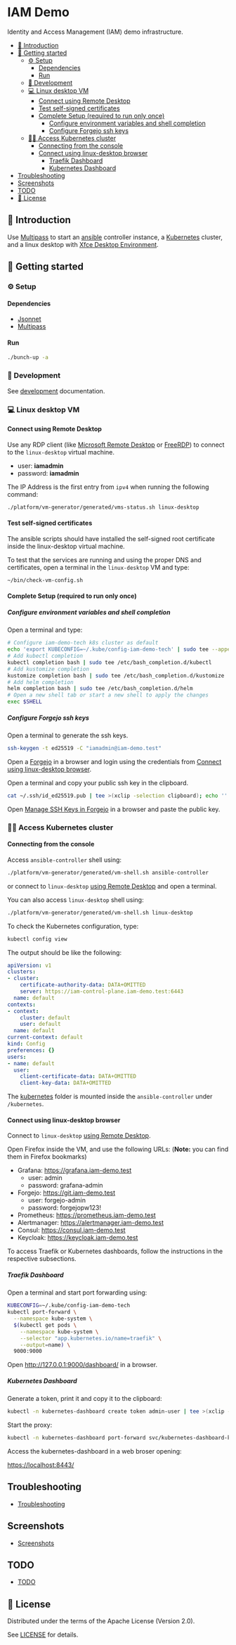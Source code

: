 # IAM Demo

Identity and Access Management (IAM) demo infrastructure.

- [📜 Introduction](#-introduction)
- [🐣 Getting started](#-getting-started)
  - [⚙️ Setup](#️-setup)
    - [Dependencies](#dependencies)
    - [Run](#run)
  - [🔧 Development](#-development)
  - [💻 Linux desktop VM](#-linux-desktop-vm)
    - [Connect using Remote Desktop](#connect-using-remote-desktop)
    - [Test self-signed certificates](#test-self-signed-certificates)
    - [Complete Setup (required to run only once)](#complete-setup-required-to-run-only-once)
      - [Configure environment variables and shell completion](#configure-environment-variables-and-shell-completion)
      - [Configure Forgejo ssh keys](#configure-forgejo-ssh-keys)
  - [🧑‍💻 Access Kubernetes cluster](#-access-kubernetes-cluster)
    - [Connecting from the console](#connecting-from-the-console)
    - [Connect using linux-desktop browser](#connect-using-linux-desktop-browser)
      - [Traefik Dashboard](#traefik-dashboard)
      - [Kubernetes Dashboard](#kubernetes-dashboard)
- [Troubleshooting](#troubleshooting)
- [Screenshots](#screenshots)
- [TODO](#todo)
- [📄 License](#-license)

## 📜 Introduction

Use [Multipass][multipass] to start an [ansible][ansible] controller
instance, a [Kubernetes][kubernetes] cluster, and a linux desktop with
[Xfce Desktop Environment][xfce].

## 🐣 Getting started

### ⚙️ Setup

#### Dependencies

- [Jsonnet][jsonnet]
- [Multipass][multipass]

#### Run

```sh
./bunch-up -a
```

### 🔧 Development

See [development](docs/development/) documentation.

### 💻 Linux desktop VM

#### Connect using Remote Desktop

Use any RDP client (like [Microsoft Remote Desktop][microsoft-remote-desktop]
or [FreeRDP][freerdp]) to connect to the `linux-desktop` virtual machine.

- user: **iamadmin**
- password: **iamadmin**

The IP Address is the first entry from `ipv4` when running the following command:

```sh
./platform/vm-generator/generated/vms-status.sh linux-desktop
```

#### Test self-signed certificates

The ansible scripts should have installed the self-signed root certificate
inside the linux-desktop virtual machine.

To test that the services are running and using the proper DNS and certificates,
open a terminal in the `linux-desktop` VM and type:

```sh
~/bin/check-vm-config.sh
```

#### Complete Setup (required to run only once)

##### Configure environment variables and shell completion

Open a terminal and type:

```sh
# Configure iam-demo-tech k8s cluster as default
echo 'export KUBECONFIG=~/.kube/config-iam-demo-tech' | sudo tee --append /etc/bash.bashrc
# Add kubectl completion
kubectl completion bash | sudo tee /etc/bash_completion.d/kubectl
# Add kustomize completion
kustomize completion bash | sudo tee /etc/bash_completion.d/kustomize
# Add helm completion
helm completion bash | sudo tee /etc/bash_completion.d/helm
# Open a new shell tab or start a new shell to apply the changes
exec $SHELL
```

##### Configure Forgejo ssh keys

Open a terminal to generate the ssh keys.

```sh
ssh-keygen -t ed25519 -C "iamadmin@iam-demo.test"
```

Open a [Forgejo](https://git.iam-demo.test) in a browser and login using the
credentials from [Connect using linux-desktop browser](#connect-using-linux-desktop-browser).

Open a terminal and copy your public ssh key in the clipboard.

```sh
cat ~/.ssh/id_ed25519.pub | tee >(xclip -selection clipboard); echo ''
```

Open [Manage SSH Keys in Forgejo](https://git.iam-demo.test/user/settings/keys)
in a browser and paste the public key.

### 🧑‍💻 Access Kubernetes cluster

#### Connecting from the console

Access `ansible-controller` shell using:

```sh
./platform/vm-generator/generated/vm-shell.sh ansible-controller
```

or connect to `linux-desktop` [using Remote Desktop](#connect-using-remote-desktop)
and open a terminal.

You can also access `linux-desktop` shell using:

```sh
./platform/vm-generator/generated/vm-shell.sh linux-desktop
```

To check the Kubernetes configuration, type:

```sh
kubectl config view
```

The output should be like the following:

```yaml
apiVersion: v1
clusters:
- cluster:
    certificate-authority-data: DATA+OMITTED
    server: https://iam-control-plane.iam-demo.test:6443
  name: default
contexts:
- context:
    cluster: default
    user: default
  name: default
current-context: default
kind: Config
preferences: {}
users:
- name: default
  user:
    client-certificate-data: DATA+OMITTED
    client-key-data: DATA+OMITTED
```

The [kubernetes](kubernetes/) folder is mounted inside the `ansible-controller`
under `/kubernetes`.

#### Connect using linux-desktop browser

Connect to `linux-desktop` [using Remote Desktop](#connect-using-remote-desktop).

Open Firefox inside the VM, and use the following URLs:
(**Note:** you can find them in Firefox bookmarks)

- Grafana: <https://grafana.iam-demo.test>
  - user: admin
  - password: grafana-admin
- Forgejo: <https://git.iam-demo.test>
  - user: forgejo-admin
  - password: forgejopw123!
- Prometheus: <https://prometheus.iam-demo.test>
- Alertmanager: <https://alertmanager.iam-demo.test>
- Consul: <https://consul.iam-demo.test>
- Keycloak: <https://keycloak.iam-demo.test>

To access Traefik or Kubernetes dashboards, follow the instructions in the
respective subsections.

##### Traefik Dashboard

Open a terminal and start port forwarding using:

```sh
KUBECONFIG=~/.kube/config-iam-demo-tech
kubectl port-forward \
  --namespace kube-system \
  $(kubectl get pods \
    --namespace kube-system \
    --selector "app.kubernetes.io/name=traefik" \
    --output=name) \
  9000:9000
```

Open <http://127.0.0.1:9000/dashboard/> in a browser.

##### Kubernetes Dashboard

Generate a token, print it and copy it to the clipboard:

```sh
kubectl -n kubernetes-dashboard create token admin-user | tee >(xclip -selection clipboard); echo ''
```

Start the proxy:

```sh
kubectl -n kubernetes-dashboard port-forward svc/kubernetes-dashboard-kong-proxy 8443:443
```

Access the kubernetes-dashboard in a web broser opening:

<https://localhost:8443/>

## Troubleshooting

- [Troubleshooting](docs/troubleshooting/README.md)

## Screenshots

- [Screenshots](docs/screenshots.md)

## TODO

- [TODO](docs/TODO.md)

## 📄 License

Distributed under the terms of the Apache License (Version 2.0).

See [LICENSE](LICENSE) for details.

[ansible]: <https://ansible.readthedocs.io/> "Ansible"
[freerdp]: <https://www.freerdp.com/> "FreeRDP: A Remote Desktop Protocol Implementation"
[jsonnet]: <https://jsonnet.org> "Jsonnet"
[kubernetes]: <https://kubernetes.io> "Kubernetes CLI"
[microsoft-remote-desktop]: <https://learn.microsoft.com/en-us/windows-server/remote/remote-desktop-services/clients/remote-desktop-clients> "Microsoft Remote Desktop"
[multipass]: <https://multipass.run/> "Canonical Multipass"
[xfce]: <https://www.xfce.org/> "Xfce Desktop Environment"
